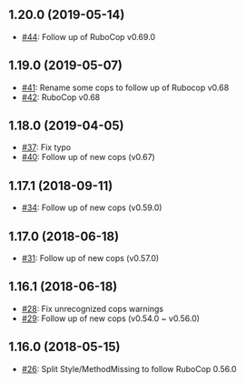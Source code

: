 ## 1.20.0 (2019-05-14)

- [#44](https://github.com/sider/meowcop/pull/44): Follow up of RuboCop v0.69.0

## 1.19.0 (2019-05-07)

- [#41](https://github.com/sider/meowcop/pull/41): Rename some cops to follow up of Rubocop v0.68
- [#42](https://github.com/sider/meowcop/pull/42): RuboCop v0.68

## 1.18.0 (2019-04-05)

- [#37](https://github.com/sider/meowcop/pull/37): Fix typo
- [#40](https://github.com/sider/meowcop/pull/40): Follow up of new cops (v0.67)

## 1.17.1 (2018-09-11)

- [#34](https://github.com/sider/meowcop/pull/34): Follow up of new cops (v0.59.0)

## 1.17.0 (2018-06-18)

- [#31](https://github.com/sideci/meowcop/pull/31): Follow up of new cops (v0.57.0)

## 1.16.1 (2018-06-18)

- [#28](https://github.com/sideci/meowcop/pull/28): Fix unrecognized cops warnings
- [#29](https://github.com/sideci/meowcop/pull/29): Follow up of new cops (v0.54.0 ~ v0.56.0)

## 1.16.0 (2018-05-15)

- [#26](https://github.com/sideci/meowcop/pull/26): Split Style/MethodMissing to follow RuboCop 0.56.0

